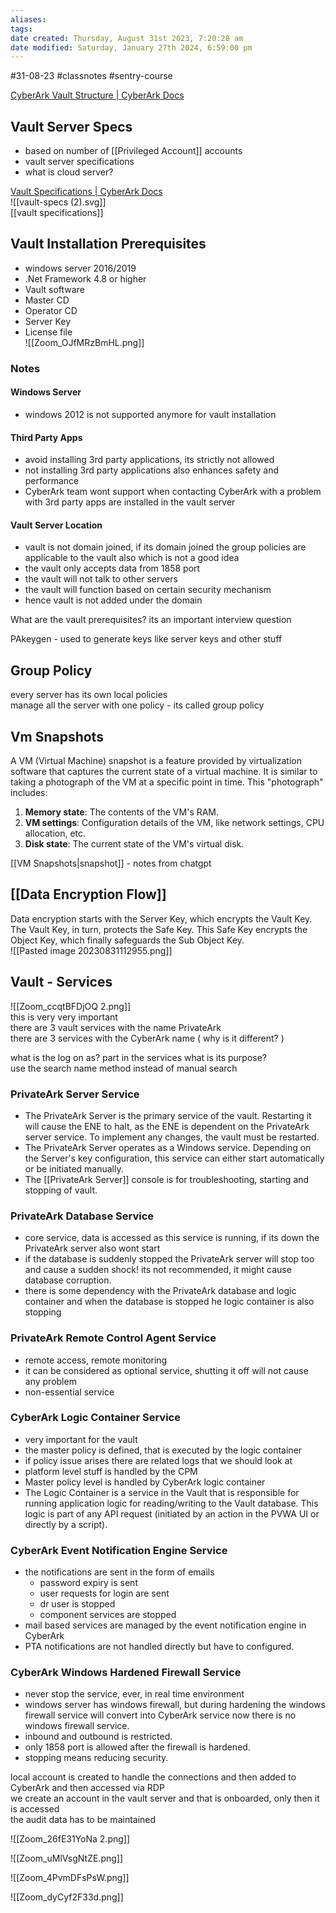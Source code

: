 ```yaml
---
aliases: 
tags: 
date created: Thursday, August 31st 2023, 7:20:28 am
date modified: Saturday, January 27th 2024, 6:59:00 pm
---
```

#31-08-23 #classnotes #sentry-course 

[CyberArk Vault Structure | CyberArk Docs](https://docs.cyberark.com/PAS/latest/en/Content/PASIMP/CyberArk-Vault-Structure.htm?tocpath=Administrator%7CComponents%7CDigital%20Vault%7CAdvanced%20Digital%20Vault%20Environment%7CCyberArk%20Vault%20Structure%7C_____0)

## Vault Server Specs

- based on number of [[Privileged Account]] accounts  
- vault server specifications  
- what is cloud server?

[Vault Specifications | CyberArk Docs](https://docs.cyberark.com/PAS/Latest/en/Content/PASREF/Vault%20Specifications.htm)  
![[vault-specs (2).svg]]  
[[vault specifications]]

## Vault Installation Prerequisites

- windows server 2016/2019
- .Net Framework 4.8 or higher
- Vault software
- Master CD
- Operator CD
- Server Key
- License file  
![[Zoom_OJfMRzBmHL.png]]  

### Notes

#### Windows Server

- windows 2012 is not supported anymore for vault installation 

#### Third Party Apps

- avoid installing 3rd party applications, its strictly not allowed  
- not installing 3rd party applications also enhances safety and performance  
- CyberArk team wont support when contacting CyberArk with a problem with 3rd party apps are installed in the vault server

#### Vault Server Location

- vault is not domain joined, if its domain joined the group policies are applicable to the vault also which is not a good idea  
- the vault only accepts data from 1858 port  
- the vault will not talk to other servers  
- the vault will function based on certain security mechanism  
- hence vault is not added under the domain

What are the vault prerequisites? its an important interview question

PAkeygen - used to generate keys like server keys and other stuff

## Group Policy

every server has its own local policies  
manage all the server with one policy - its called group policy

## Vm Snapshots

A VM (Virtual Machine) snapshot is a feature provided by virtualization software that captures the current state of a virtual machine. It is similar to taking a photograph of the VM at a specific point in time. This "photograph" includes:

1. **Memory state**: The contents of the VM's RAM.
2. **VM settings**: Configuration details of the VM, like network settings, CPU allocation, etc.
3. **Disk state**: The current state of the VM's virtual disk.  

[[VM Snapshots|snapshot]] - notes from chatgpt

## [[Data Encryption Flow]]

Data encryption starts with the Server Key, which encrypts the Vault Key. The Vault Key, in turn, protects the Safe Key. This Safe Key encrypts the Object Key, which finally safeguards the Sub Object Key.  
![[Pasted image 20230831112955.png]]

## Vault - Services

![[Zoom_ccqtBFDjOQ 2.png]]  
this is very very important  
there are 3 vault services with the name PrivateArk  
there are 3 services with the CyberArk name ( why is it different? )

what is the log on as? part in the services what is its purpose?  
use the search name method instead of manual search

### PrivateArk Server Service

- The PrivateArk Server is the primary service of the vault. Restarting it will cause the ENE to halt, as the ENE is dependent on the PrivateArk server service. To implement any changes, the vault must be restarted.
- The PrivateArk Server operates as a Windows service. Depending on the Server's key configuration, this service can either start automatically or be initiated manually.
- The [[PrivateArk Server]] console is for troubleshooting, starting and stopping of vault.

### PrivateArk Database Service

- core service, data is accessed as this service is running, if its down the PrivateArk server also wont start
- if the database is suddenly stopped the PrivateArk server will stop too and cause a sudden shock! its not recommended, it might cause database corruption.
- there is some dependency with the PrivateArk database and logic container and when the database is stopped he logic container is also stopping

### PrivateArk Remote Control Agent Service

- remote access, remote monitoring
- it can be considered as optional service, shutting it off will not cause any problem
- non-essential service

### CyberArk Logic Container Service

- very important for the vault
- the master policy is defined, that is executed by the logic container
- if policy issue arises there are related logs that we should look at
- platform level stuff is handled by the CPM
- Master policy level is handled by CyberArk logic container
- The Logic Container is a service in the Vault that is responsible for running application logic for reading/writing to the Vault database. This logic is part of any API request (initiated by an action in the PVWA UI or directly by a script).

### CyberArk Event Notification Engine Service

- the notifications are sent in the form of emails
    - password expiry is sent
    - user requests for login are sent
    - dr user is stopped
    - component services are stopped
- mail based services are managed by the event notification engine in CyberArk
- PTA notifications are not handled directly but have to configured.

### CyberArk Windows Hardened Firewall Service

- never stop the service, ever, in real time environment
- windows server has windows firewall, but during hardening the windows firewall service will convert into CyberArk service now there is no windows firewall service.
- inbound and outbound is restricted.
- only 1858 port is allowed after the firewall is hardened.
- stopping means reducing security.


local account is created to handle the connections and then added to CyberArk and then accessed via RDP  
we create an account in the vault server and that is onboarded, only then it is accessed  
the audit data has to be maintained


![[Zoom_26fE31YoNa 2.png]]

![[Zoom_uMlVsgNtZE.png]]



![[Zoom_4PvmDFsPsW.png]]



![[Zoom_dyCyf2F33d.png]]